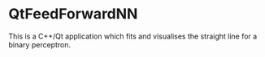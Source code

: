# QtFeedForwardNN

This is a C++/Qt application which fits and visualises the straight line for a binary perceptron.

